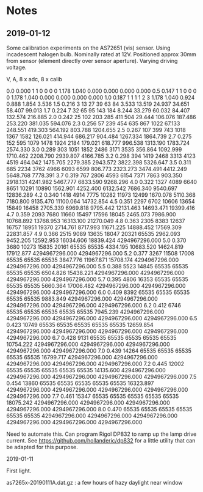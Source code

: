 # Notes

## 2019-01-12

Some calibration experiments on the AS72651 (vis) sensor. Using incadescent halogen bulb. Nominally rated at 12V. 
Positioned approx 30mm from sensor (element directly over sensor aperture). Varying driving voltage.

V, A, 8 x adc, 8 x calib

0.0 0.000  1 1 0 0 0 0     1.178 1.040 0.000 0.000 0.000 0.000 
0.5 0.147  1 1 0 0 0 0     1.178 1.040 0.000 0.000 0.000 0.000 
1.0 0.187  1 1 1 1 2 3     1.178 1.040 0.924 0.888 1.854 3.536 
1.5 0.216  3 13 27 39 63 84     3.533 13.519 24.937 34.651 58.407 99.013 
1.7 0.224  7 32 65 95 143 184     8.244 33.279 60.032 84.407 132.574 216.885 
2.0 0.242  25 102 203 285 411 504     29.444 106.076 187.486 253.220 381.035 594.076 
2.3 0.256  57 239 454 635 867 1022     67.133 248.551 419.303 564.192 803.788 1204.655 
2.5 0.267  107 399 743 1018 1367 1582     126.021 414.944 686.217 904.484 1267.334 1864.739 
2.7 0.275  152 595 1079 1478 1924 2184     179.021 618.777 996.538 1313.190 1783.724 2574.330 
3.0 0.289  303 1051 1852 2486 3171 3535     356.864 1092.999 1710.462 2208.790 2939.807 4166.785 
3.2 0.298  394 1419 2468 3313 4123 4519     464.042 1475.705 2279.385 2943.572 3822.398 5326.647 
3.5 0.311  685 2234 3762 4966 6093 6599     806.773 2323.273 3474.491 4412.249 5648.768 7778.391 
3.7 0.319  767 2806 4593 6154 7371 7863     903.350 2918.131 4241.982 5467.777 6833.590 9268.296 
4.0 0.322  1327 4089 6640 8651 10291 10890     1562.901 4252.400 6132.542 7686.340 9540.697 12836.289 
4.2 0.340  1418 4914 7775 10282 11973 12499     1670.078 5110.368 7180.800 9135.470 11100.064 14732.854 
4.5 0.351  2297 6702 10606 13654 15849 16458     2705.339 6969.818 9795.442 12131.463 14693.471 19399.416 
4.7 0.359  2093 7680 11660 15497 17596 18045     2465.073 7986.900 10768.892 13768.953 16313.100 21270.049 
4.8 0.363  2305 8383 12637 16757 18951 19370     2714.761 8717.993 11671.225 14888.452 17569.309 22831.857 
4.9 0.366  2515 9089 13635 18047 20321 65535     2962.093 9452.205 12592.953 16034.606 18839.424 4294967296.000 
5.0 0.370  3680 10273 15835 20161 65535 65535     4334.195 10683.520 14624.819 17912.877 4294967296.000 4294967296.000 
5.2 0.377  3267 11508 17008 65535 65535 65535     3847.776 11967.871 15708.174 4294967296.000 4294967296.000 4294967296.000 
5.5 0.388  5523 14845 65535 65535 65535 65535     6504.826 15438.221 4294967296.000 4294967296.000 4294967296.000 4294967296.000 
5.7 0.395  4806 16353 65535 65535 65535 65535     5660.364 17006.482 4294967296.000 4294967296.000 4294967296.000 4294967296.000 
6.0 0.409  8392 65535 65535 65535 65535 65535     9883.849 4294967296.000 4294967296.000 4294967296.000 4294967296.000 4294967296.000 
6.2 0.412  6746 65535 65535 65535 65535 65535     7945.239 4294967296.000 4294967296.000 4294967296.000 4294967296.000 4294967296.000 
6.5 0.423  10749 65535 65535 65535 65535 65535     12659.854 4294967296.000 4294967296.000 4294967296.000 4294967296.000 4294967296.000 
6.7 0.428  9131 65535 65535 65535 65535 65535     10754.222 4294967296.000 4294967296.000 4294967296.000 4294967296.000 4294967296.000 
7.0 0.439  14264 65535 65535 65535 65535 65535     16799.717 4294967296.000 4294967296.000 4294967296.000 4294967296.000 4294967296.000 
7.2 0.445  12002 65535 65535 65535 65535 65535     14135.600 4294967296.000 4294967296.000 4294967296.000 4294967296.000 4294967296.000 
7.5 0.454  13860 65535 65535 65535 65535 65535     16323.897 4294967296.000 4294967296.000 4294967296.000 4294967296.000 4294967296.000 
7.7 0.461  15347 65535 65535 65535 65535 65535     18075.242 4294967296.000 4294967296.000 4294967296.000 4294967296.000 4294967296.000 
8.0 0.470  65535 65535 65535 65535 65535 65535     4294967296.000 4294967296.000 4294967296.000 4294967296.000 4294967296.000 4294967296.000 


Need to automate this. 
Can program Rigol DP832 to ramp up the lamp drive current. See https://github.com/hollanderic/dp832 for a little utility 
that can be adapted for this purpose.
 

2019-01-11

First light.

as7265x-20190111A.dat.gz  :  a few hours of hazy daylight near window




